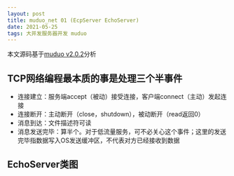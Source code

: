 ```yaml
---
layout: post
title: muduo_net 01 (EcpServer EchoServer)
date: 2021-05-25
tags: 大并发服务器开发 muduo
---
```


本文源码基于<a href="https://github.com/chenshuo/muduo/releases/tag/v2.0.2" target="_blank">muduo v2.0.2</a>分析

## TCP网络编程最本质的事是处理三个半事件

- 连接建立：服务端accept（被动）接受连接，客户端connect（主动）发起连接
- 连接断开：主动断开（close，shutdown），被动断开（read返回0）
- 消息到达：文件描述符可读
- 消息发送完毕：算半个。对于低流量服务，可不必关心这个事件；这里的发送完毕指数据写入OS发送缓冲区，不代表对方已经接收到数据

## EchoServer类图
